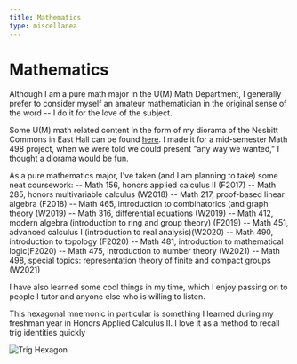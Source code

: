 ```yaml
---
title: Mathematics
type: miscellanea
---
```


# Mathematics

Although I am a pure math major in the U(M) Math Department, I generally prefer to consider myself an amateur mathematician in the original sense of the word -- I do it for the love of the subject.

Some U(M) math related content in the form of my diorama of the Nesbitt Commons in East Hall can be found [here](https://photos.app.goo.gl/QwTbnA8Np9kKjpRdA). I made it for a mid-semester Math 498 project, when we were told we could present "any way we wanted," I thought a diorama would be fun.

As a pure mathematics major, I've taken (and I am planning to take) some neat coursework:
-- Math 156, honors applied calculus II (F2017)
-- Math 285, honors multivariable calculus (W2018)
-- Math 217, proof-based linear algebra (F2018)
-- Math 465, introduction to combinatorics (and graph theory (W2019)
-- Math 316, differential equations (W2019)
-- Math 412, modern algebra (introduction to ring and group theory) (F2019)
-- Math 451, advanced calculus I (introduction to real analysis)(W2020)
-- Math 490, introduction to topology (F2020)
-- Math 481, introduction to mathematical logic(F2020)
-- Math 475, introduction to number theory (W2021)
-- Math 498, special topics: representation theory of finite and compact groups (W2021)


I have also learned some cool things in my time, which I enjoy passing on to
people I tutor and anyone else who is willing to listen.

This hexagonal mnemonic in particular is something I learned during my freshman
year in Honors Applied Calculus II. I love it as a method to recall trig identities quickly

![Trig Hexagon](/images/trig-hexagon.png)

